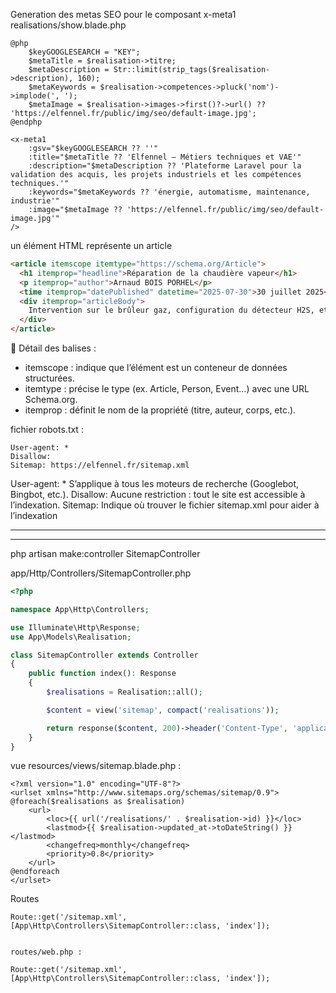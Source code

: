 Generation des metas SEO pour le composant x-meta1
realisations/show.blade.php
```
@php
	$keyGOOGLESEARCH = "KEY";
	$metaTitle = $realisation->titre;
	$metaDescription = Str::limit(strip_tags($realisation->description), 160);
	$metaKeywords = $realisation->competences->pluck('nom')->implode(', ');
	$metaImage = $realisation->images->first()?->url() ?? 'https://elfennel.fr/public/img/seo/default-image.jpg';
@endphp

<x-meta1 
	:gsv="$keyGOOGLESEARCH ?? ''" 
	:title="$metaTitle ?? 'Elfennel – Métiers techniques et VAE'" 
	:description="$metaDescription ?? 'Plateforme Laravel pour la validation des acquis, les projets industriels et les compétences techniques.'" 
	:keywords="$metaKeywords ?? 'énergie, automatisme, maintenance, industrie'" 
	:image="$metaImage ?? 'https://elfennel.fr/public/img/seo/default-image.jpg'" 
/>
```

un élément HTML représente un article
```html
<article itemscope itemtype="https://schema.org/Article">
  <h1 itemprop="headline">Réparation de la chaudière vapeur</h1>
  <p itemprop="author">Arnaud BOIS PORHEL</p>
  <time itemprop="datePublished" datetime="2025-07-30">30 juillet 2025</time>
  <div itemprop="articleBody">
    Intervention sur le brûleur gaz, configuration du détecteur H2S, etc.
  </div>
</article>
```
📌 Détail des balises :
- itemscope : indique que l’élément est un conteneur de données structurées.
- itemtype : précise le type (ex. Article, Person, Event…) avec une URL Schema.org.
- itemprop : définit le nom de la propriété (titre, auteur, corps, etc.).





fichier robots.txt :
```
User-agent: *
Disallow:
Sitemap: https://elfennel.fr/sitemap.xml
```
User-agent: *	S’applique à tous les moteurs de recherche (Googlebot, Bingbot, etc.).
Disallow:	Aucune restriction : tout le site est accessible à l’indexation.
Sitemap:	Indique où trouver le fichier sitemap.xml pour aider à l’indexation

---







---

php artisan make:controller SitemapController

app/Http/Controllers/SitemapController.php

```php
<?php

namespace App\Http\Controllers;

use Illuminate\Http\Response;
use App\Models\Realisation;

class SitemapController extends Controller
{
    public function index(): Response
    {
        $realisations = Realisation::all();

        $content = view('sitemap', compact('realisations'));

        return response($content, 200)->header('Content-Type', 'application/xml');
    }
}

```

vue resources/views/sitemap.blade.php :
```
<?xml version="1.0" encoding="UTF-8"?>
<urlset xmlns="http://www.sitemaps.org/schemas/sitemap/0.9">
@foreach($realisations as $realisation)
    <url>
        <loc>{{ url('/realisations/' . $realisation->id) }}</loc>
        <lastmod>{{ $realisation->updated_at->toDateString() }}</lastmod>
        <changefreq>monthly</changefreq>
        <priority>0.8</priority>
    </url>
@endforeach
</urlset>
```

Routes
```
Route::get('/sitemap.xml', [App\Http\Controllers\SitemapController::class, 'index']);
```
```

routes/web.php :

Route::get('/sitemap.xml', [App\Http\Controllers\SitemapController::class, 'index']);
